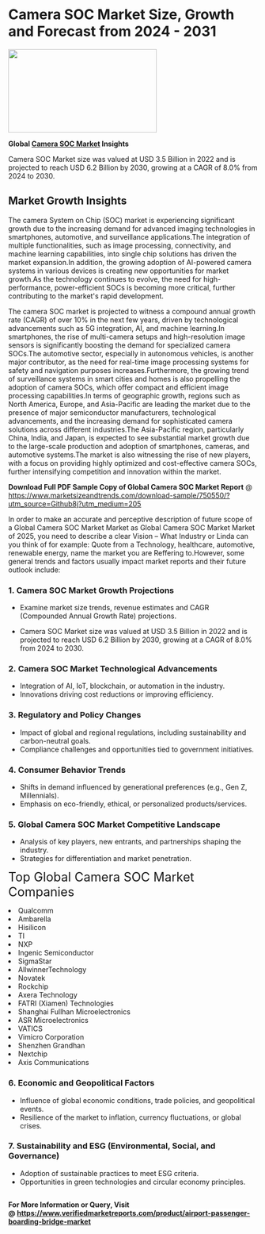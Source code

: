 <H1>Camera SOC Market Size, Growth and Forecast from 2024 - 2031</H1><img class="aligncenter size-medium wp-image-584254" src="https://thirdeyenews.in/wp-content/uploads/2024/09/Global-Market-Research-300x168.jpeg" alt="" width="300" height="168" /><p><strong>Global&nbsp;<a href="https://www.marketsizeandtrends.com/download-sample/750550/?utm_source=Github8j?utm_medium=205">Camera SOC Market</a> Insights</strong></p><p>Camera SOC Market size was valued at USD 3.5 Billion in 2022 and is projected to reach USD 6.2 Billion by 2030, growing at a CAGR of 8.0% from 2024 to 2030.</p><p><h2>Market Growth Insights</h2> <p>The camera System on Chip (SOC) market is experiencing significant growth due to the increasing demand for advanced imaging technologies in smartphones, automotive, and surveillance applications.The integration of multiple functionalities, such as image processing, connectivity, and machine learning capabilities, into single chip solutions has driven the market expansion.In addition, the growing adoption of AI-powered camera systems in various devices is creating new opportunities for market growth.As the technology continues to evolve, the need for high-performance, power-efficient SOCs is becoming more critical, further contributing to the market's rapid development.</p> <p>The camera SOC market is projected to witness a compound annual growth rate (CAGR) of over 10% in the next few years, driven by technological advancements such as 5G integration, AI, and machine learning.In smartphones, the rise of multi-camera setups and high-resolution image sensors is significantly boosting the demand for specialized camera SOCs.The automotive sector, especially in autonomous vehicles, is another major contributor, as the need for real-time image processing systems for safety and navigation purposes increases.Furthermore, the growing trend of surveillance systems in smart cities and homes is also propelling the adoption of camera SOCs, which offer compact and efficient image processing capabilities.In terms of geographic growth, regions such as North America, Europe, and Asia-Pacific are leading the market due to the presence of major semiconductor manufacturers, technological advancements, and the increasing demand for sophisticated camera solutions across different industries.The Asia-Pacific region, particularly China, India, and Japan, is expected to see substantial market growth due to the large-scale production and adoption of smartphones, cameras, and automotive systems.The market is also witnessing the rise of new players, with a focus on providing highly optimized and cost-effective camera SOCs, further intensifying competition and innovation within the market.</p> <p><span class=""><strong>Download Full PDF Sample Copy of Global Camera SOC Market Report</strong> @ <a href="https://www.marketsizeandtrends.com/download-sample/750550/?utm_source=Github8j?utm_medium=205" target="_blank">https://www.marketsizeandtrends.com/download-sample/750550/?utm_source=Github8j?utm_medium=205</a></span></p><p>In order to make an accurate and perceptive description of future scope of a Global&nbsp;Camera SOC Market Market as Global&nbsp;Camera SOC Market Market of 2025, you need to describe a clear Vision &ndash; What Industry or Linda can you think of for example: Quote from a Technology, healthcare, automotive, renewable energy, name the market you are Reffering to.However, some general trends and factors usually impact market reports and their future outlook include:</p><h3>1.&nbsp;<strong>Camera SOC Market Growth Projections</strong></h3><ul><li>Examine market size trends, revenue estimates and CAGR (Compounded Annual Growth Rate) projections.</li><li><p>Camera SOC Market size was valued at USD 3.5 Billion in 2022 and is projected to reach USD 6.2 Billion by 2030, growing at a CAGR of 8.0% from 2024 to 2030.</p></li></ul><h3>2.&nbsp;<strong>Camera SOC Market Technological Advancements</strong></h3><ul><li>Integration of AI, IoT, blockchain, or automation in the industry.</li><li>Innovations driving cost reductions or improving efficiency.</li></ul><h3>3.&nbsp;<strong>Regulatory and Policy Changes</strong></h3><ul><li>Impact of global and regional regulations, including sustainability and carbon-neutral goals.</li><li>Compliance challenges and opportunities tied to government initiatives.</li></ul><h3>4.&nbsp;<strong>Consumer Behavior Trends</strong></h3><ul><li>Shifts in demand influenced by generational preferences (e.g., Gen Z, Millennials).</li><li>Emphasis on eco-friendly, ethical, or personalized products/services.</li></ul><h3>5.&nbsp;<strong>Global Camera SOC Market Competitive Landscape</strong></h3><ul><li>Analysis of key players, new entrants, and partnerships shaping the industry.</li><li>Strategies for differentiation and market penetration.</li></ul><p data-pm-slice="1 1 []"><span style="color: inherit; font-family: inherit; font-size: 25px;">Top Global Camera SOC Market Companies</span></p><div class="" data-test-id=""><p><li>Qualcomm</li><li> Ambarella</li><li> Hisilicon</li><li> TI</li><li> NXP</li><li> Ingenic Semiconductor</li><li> SigmaStar</li><li> AllwinnerTechnology</li><li> Novatek</li><li> Rockchip</li><li> Axera Technology</li><li> FATRI (Xiamen) Technologies</li><li> Shanghai Fullhan Microelectronics</li><li> ASR Microelectronics</li><li> VATICS</li><li> Vimicro Corporation</li><li> Shenzhen Grandhan</li><li> Nextchip</li><li> Axis Communications</li></p></div><h3>6.&nbsp;<strong>Economic and Geopolitical Factors</strong></h3><ul><li>Influence of global economic conditions, trade policies, and geopolitical events.</li><li>Resilience of the market to inflation, currency fluctuations, or global crises.</li></ul><h3>7.&nbsp;<strong>Sustainability and ESG (Environmental, Social, and Governance)</strong></h3><ul><li>Adoption of sustainable practices to meet ESG criteria.</li><li>Opportunities in green technologies and circular economy principles.</li></ul><h2><strong style="font-size: 14px;">For More Information or Query, Visit @&nbsp;</strong><a style="background-color: #ffffff; font-size: 14px;" href="https://www.marketsizeandtrends.com/report/camera-soc-market/" target="_blank">https://www.verifiedmarketreports.com/product/airport-passenger-boarding-bridge-market</a></h2>